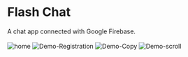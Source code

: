 # Flash Chat
A chat app connected with Google Firebase.
<br>
<br>
![home](https://user-images.githubusercontent.com/54943086/145857312-bed77276-48e0-4a75-8ea4-cb0151291362.gif)
![Demo-Registration](https://user-images.githubusercontent.com/54943086/145857267-fa497bd0-208c-4581-ad5e-0f0aca438941.gif)
![Demo-Copy](https://user-images.githubusercontent.com/54943086/145857235-321119f1-4276-4c47-99c3-c072303bc0b2.gif)
![Demo-scroll](https://user-images.githubusercontent.com/54943086/145857283-0215bd55-f551-47a6-813d-6f356288c9c2.gif)
